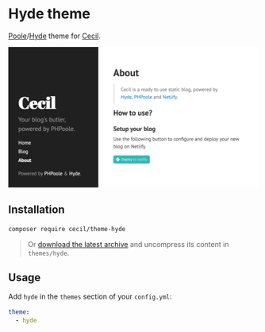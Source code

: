 # Hyde theme

[Poole](https://getpoole.com)/[Hyde](https://github.com/poole/hyde) theme for [Cecil](https://cecil.app).

![Demo screenshot](docs/Cecil-theme-hyde-screenshot.png)

## Installation

```bash
composer require cecil/theme-hyde
```

> Or [download the latest archive](https://github.com/Cecilapp/theme-hyde/releases/latest/) and uncompress its content in `themes/hyde`.

## Usage

Add `hyde` in the `themes` section of your `config.yml`:

```yaml
theme:
  - hyde
```
